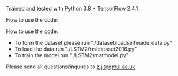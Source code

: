 Trained and tested with Python 3.8 + TensorFlow 2.4.1.

How to use the code:


How to use the code:

- To form the dataset please run "./dataset/loadselfmade_data.py"
- To load the data run "./LSTM2/rmldataset2016.py"
- To train the model run "./LSTM2/matmodel.py"

Please send all questions/inquires to z.ji@qmul.ac.uk.

